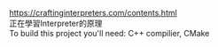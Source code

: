 https://craftinginterpreters.com/contents.html<br>
正在學習Interpreter的原理<br>
To build this project you'll need: C++ compilier, CMake

